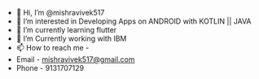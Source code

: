 - 👋 Hi, I’m @mishravivek517
- 👀 I’m interested in Developing Apps on ANDROID with KOTLIN || JAVA
- 🌱 I’m currently learning flutter
- 💞️ I’m Currently working with IBM
- 📫 How to reach me  - 
- Email - mishravivek517@gmail.com
- Phone - 9131707129

<!---
mishravivek517/mishravivek517 is a ✨ special ✨ repository because its `README.md` (this file) appears on your GitHub profile.
You can click the Preview link to take a look at your changes.
--->
